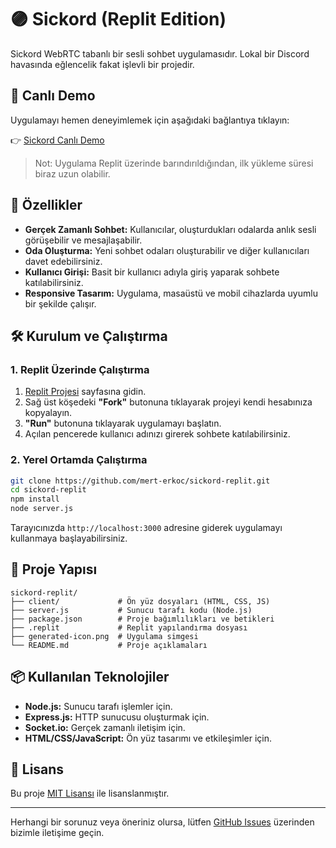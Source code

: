 # 🟣 Sickord (Replit Edition)

Sickord WebRTC tabanlı bir sesli sohbet uygulamasıdır. Lokal bir Discord havasında eğlencelik fakat işlevli bir projedir.

## 🚀 Canlı Demo

Uygulamayı hemen deneyimlemek için aşağıdaki bağlantıya tıklayın:

👉 [Sickord Canlı Demo](https://replit.com/@merterkoc/sikcord-replit)

> Not: Uygulama Replit üzerinde barındırıldığından, ilk yükleme süresi biraz uzun olabilir.

## 🧩 Özellikler

- **Gerçek Zamanlı Sohbet:** Kullanıcılar, oluşturdukları odalarda anlık sesli görüşebilir ve mesajlaşabilir.
- **Oda Oluşturma:** Yeni sohbet odaları oluşturabilir ve diğer kullanıcıları davet edebilirsiniz.
- **Kullanıcı Girişi:** Basit bir kullanıcı adıyla giriş yaparak sohbete katılabilirsiniz.
- **Responsive Tasarım:** Uygulama, masaüstü ve mobil cihazlarda uyumlu bir şekilde çalışır.

## 🛠️ Kurulum ve Çalıştırma

### 1. Replit Üzerinde Çalıştırma

1. [Replit Projesi](https://replit.com/@merterkoc/sikcord-replit) sayfasına gidin.
2. Sağ üst köşedeki **"Fork"** butonuna tıklayarak projeyi kendi hesabınıza kopyalayın.
3. **"Run"** butonuna tıklayarak uygulamayı başlatın.
4. Açılan pencerede kullanıcı adınızı girerek sohbete katılabilirsiniz.

### 2. Yerel Ortamda Çalıştırma

```bash
git clone https://github.com/mert-erkoc/sickord-replit.git
cd sickord-replit
npm install
node server.js
```

Tarayıcınızda `http://localhost:3000` adresine giderek uygulamayı kullanmaya başlayabilirsiniz.

## 📁 Proje Yapısı

```
sickord-replit/
├── client/             # Ön yüz dosyaları (HTML, CSS, JS)
├── server.js           # Sunucu tarafı kodu (Node.js)
├── package.json        # Proje bağımlılıkları ve betikleri
├── .replit             # Replit yapılandırma dosyası
├── generated-icon.png  # Uygulama simgesi
└── README.md           # Proje açıklamaları
```

## 📦 Kullanılan Teknolojiler

- **Node.js:** Sunucu tarafı işlemler için.
- **Express.js:** HTTP sunucusu oluşturmak için.
- **Socket.io:** Gerçek zamanlı iletişim için.
- **HTML/CSS/JavaScript:** Ön yüz tasarımı ve etkileşimler için.


## 📄 Lisans

Bu proje [MIT Lisansı](LICENSE) ile lisanslanmıştır.

---
Herhangi bir sorunuz veya öneriniz olursa, lütfen [GitHub Issues](https://github.com/mert-erkoc/sickord-replit/issues) üzerinden bizimle iletişime geçin.

